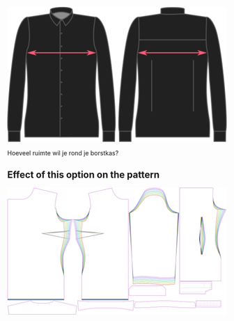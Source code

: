 ![Overwijdte borst](chestease.svg)

Hoeveel ruimte wil je rond je borstkas?


## Effect of this option on the pattern
![This image shows the effect of this option by superimposing several variants that have a different value for this option](simone_chestease_sample.svg "Effect of this option on the pattern")